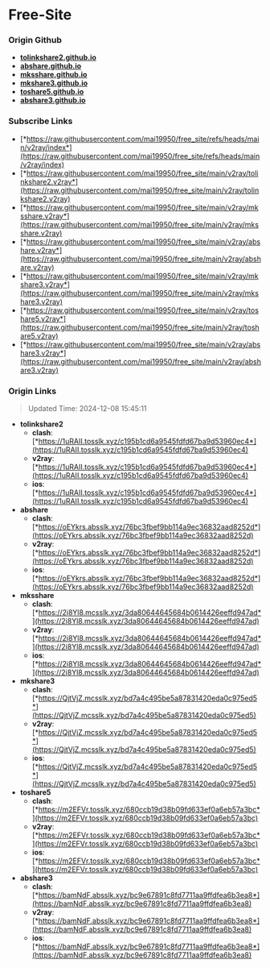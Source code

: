 # Free-Site

### Origin Github

- [**tolinkshare2.github.io**](https://github.com/tolinkshare2/tolinkshare2.github.io)
- [**abshare.github.io**](https://github.com/abshare/abshare.github.io)
- [**mksshare.github.io**](https://github.com/mksshare/mksshare.github.io)
- [**mkshare3.github.io**](https://github.com/mkshare3/mkshare3.github.io)
- [**toshare5.github.io**](https://github.com/toshare5/toshare5.github.io)
- [**abshare3.github.io**](https://github.com/abshare3/abshare3.github.io)

### Subscribe Links

- [*https://raw.githubusercontent.com/mai19950/free_site/refs/heads/main/v2ray/index*](https://raw.githubusercontent.com/mai19950/free_site/refs/heads/main/v2ray/index)
- [*https://raw.githubusercontent.com/mai19950/free_site/main/v2ray/tolinkshare2.v2ray*](https://raw.githubusercontent.com/mai19950/free_site/main/v2ray/tolinkshare2.v2ray)
- [*https://raw.githubusercontent.com/mai19950/free_site/main/v2ray/mksshare.v2ray*](https://raw.githubusercontent.com/mai19950/free_site/main/v2ray/mksshare.v2ray)
- [*https://raw.githubusercontent.com/mai19950/free_site/main/v2ray/abshare.v2ray*](https://raw.githubusercontent.com/mai19950/free_site/main/v2ray/abshare.v2ray)
- [*https://raw.githubusercontent.com/mai19950/free_site/main/v2ray/mkshare3.v2ray*](https://raw.githubusercontent.com/mai19950/free_site/main/v2ray/mkshare3.v2ray)
- [*https://raw.githubusercontent.com/mai19950/free_site/main/v2ray/toshare5.v2ray*](https://raw.githubusercontent.com/mai19950/free_site/main/v2ray/toshare5.v2ray)
- [*https://raw.githubusercontent.com/mai19950/free_site/main/v2ray/abshare3.v2ray*](https://raw.githubusercontent.com/mai19950/free_site/main/v2ray/abshare3.v2ray)

### Origin Links

> Updated Time: 2024-12-08 15:45:11

- **tolinkshare2**
  - **clash**: [*https://1uRAII.tosslk.xyz/c195b1cd6a9545fdfd67ba9d53960ec4*](https://1uRAII.tosslk.xyz/c195b1cd6a9545fdfd67ba9d53960ec4)
  - **v2ray**: [*https://1uRAII.tosslk.xyz/c195b1cd6a9545fdfd67ba9d53960ec4*](https://1uRAII.tosslk.xyz/c195b1cd6a9545fdfd67ba9d53960ec4)
  - **ios**: [*https://1uRAII.tosslk.xyz/c195b1cd6a9545fdfd67ba9d53960ec4*](https://1uRAII.tosslk.xyz/c195b1cd6a9545fdfd67ba9d53960ec4)
- **abshare**
  - **clash**: [*https://oEYkrs.absslk.xyz/76bc3fbef9bb114a9ec36832aad8252d*](https://oEYkrs.absslk.xyz/76bc3fbef9bb114a9ec36832aad8252d)
  - **v2ray**: [*https://oEYkrs.absslk.xyz/76bc3fbef9bb114a9ec36832aad8252d*](https://oEYkrs.absslk.xyz/76bc3fbef9bb114a9ec36832aad8252d)
  - **ios**: [*https://oEYkrs.absslk.xyz/76bc3fbef9bb114a9ec36832aad8252d*](https://oEYkrs.absslk.xyz/76bc3fbef9bb114a9ec36832aad8252d)
- **mksshare**
  - **clash**: [*https://2i8Yl8.mcsslk.xyz/3da80644645684b0614426eeffd947ad*](https://2i8Yl8.mcsslk.xyz/3da80644645684b0614426eeffd947ad)
  - **v2ray**: [*https://2i8Yl8.mcsslk.xyz/3da80644645684b0614426eeffd947ad*](https://2i8Yl8.mcsslk.xyz/3da80644645684b0614426eeffd947ad)
  - **ios**: [*https://2i8Yl8.mcsslk.xyz/3da80644645684b0614426eeffd947ad*](https://2i8Yl8.mcsslk.xyz/3da80644645684b0614426eeffd947ad)
- **mkshare3**
  - **clash**: [*https://QjtVjZ.mcsslk.xyz/bd7a4c495be5a87831420eda0c975ed5*](https://QjtVjZ.mcsslk.xyz/bd7a4c495be5a87831420eda0c975ed5)
  - **v2ray**: [*https://QjtVjZ.mcsslk.xyz/bd7a4c495be5a87831420eda0c975ed5*](https://QjtVjZ.mcsslk.xyz/bd7a4c495be5a87831420eda0c975ed5)
  - **ios**: [*https://QjtVjZ.mcsslk.xyz/bd7a4c495be5a87831420eda0c975ed5*](https://QjtVjZ.mcsslk.xyz/bd7a4c495be5a87831420eda0c975ed5)
- **toshare5**
  - **clash**: [*https://m2EFVr.tosslk.xyz/680ccb19d38b09fd633ef0a6eb57a3bc*](https://m2EFVr.tosslk.xyz/680ccb19d38b09fd633ef0a6eb57a3bc)
  - **v2ray**: [*https://m2EFVr.tosslk.xyz/680ccb19d38b09fd633ef0a6eb57a3bc*](https://m2EFVr.tosslk.xyz/680ccb19d38b09fd633ef0a6eb57a3bc)
  - **ios**: [*https://m2EFVr.tosslk.xyz/680ccb19d38b09fd633ef0a6eb57a3bc*](https://m2EFVr.tosslk.xyz/680ccb19d38b09fd633ef0a6eb57a3bc)
- **abshare3**
  - **clash**: [*https://bamNdF.absslk.xyz/bc9e67891c8fd7711aa9ffdfea6b3ea8*](https://bamNdF.absslk.xyz/bc9e67891c8fd7711aa9ffdfea6b3ea8)
  - **v2ray**: [*https://bamNdF.absslk.xyz/bc9e67891c8fd7711aa9ffdfea6b3ea8*](https://bamNdF.absslk.xyz/bc9e67891c8fd7711aa9ffdfea6b3ea8)
  - **ios**: [*https://bamNdF.absslk.xyz/bc9e67891c8fd7711aa9ffdfea6b3ea8*](https://bamNdF.absslk.xyz/bc9e67891c8fd7711aa9ffdfea6b3ea8)
